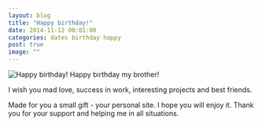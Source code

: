 ```yaml
---
layout: blog
title: "Happy birthday!"
date: 2014-11-12 00:01:00
categories: dates birthday happy
post: true
image: ""
---
```

<img class='img-responsive' src='{{ "happy_birthday.jpg" | prepend: site.data.vitaliy.images_folder | prepend: site.baseurl }}' alt='Happy birthday!'>
Happy birthday my brother!

I wish you mad love, success in work, interesting projects and best friends.

Made for you a small gift - your personal site. I hope you will enjoy it.
Thank you for your support and helping me in all situations.

